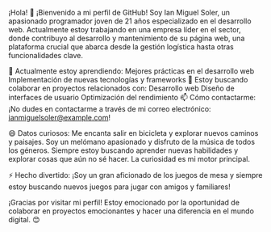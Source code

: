 ¡Hola! 👋
¡Bienvenido a mi perfil de GitHub! Soy Ian Miguel Soler, un apasionado programador joven de 21 años especializado en el desarrollo web. Actualmente estoy trabajando en una empresa líder en el sector, donde contribuyo al desarrollo y mantenimiento de su página web, una plataforma crucial que abarca desde la gestión logística hasta otras funcionalidades clave.

🌱 Actualmente estoy aprendiendo:
Mejores prácticas en el desarrollo web
Implementación de nuevas tecnologías y frameworks
💼 Estoy buscando colaborar en proyectos relacionados con:
Desarrollo web
Diseño de interfaces de usuario
Optimización del rendimiento
📫 Cómo contactarme:
¡No dudes en contactarme a través de mi correo electrónico: ianmiguelsoler@example.com!

😄 Datos curiosos:
Me encanta salir en bicicleta y explorar nuevos caminos y paisajes.
Soy un melómano apasionado y disfruto de la música de todos los géneros.
Siempre estoy buscando aprender nuevas habilidades y explorar cosas que aún no sé hacer. La curiosidad es mi motor principal.

⚡ Hecho divertido:
¡Soy un gran aficionado de los juegos de mesa y siempre estoy buscando nuevos juegos para jugar con amigos y familiares!

¡Gracias por visitar mi perfil! Estoy emocionado por la oportunidad de colaborar en proyectos emocionantes y hacer una diferencia en el mundo digital. 😊
